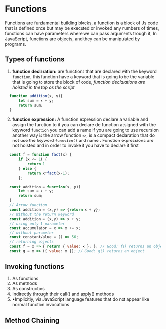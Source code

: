 # Functions

Functions are fundamental building blocks, a function is a block of Js code that is defined once but may be executed or invoked any numbers of times, functions can have parameters where we can pass arguments trough it, In JavaScript, functions are objects, and they can be manipulated by programs.

## Types of functions

1. **function declaration:**
   are functions that are declared with the keyword `function`, this function have a keyword that is going to be the variable that is going to store the block of code, _function declarations are hoisted in the top os the script_

```js
  function addition(x, y){
      let sum = x + y;
      return sum;
  }
```

2. **function expression:**
   A function expression declare a variable and assign the function to it you can declare de function assigned with the keyword `function` you can add a name if you are going to use recursion another way is the arrow function `=>`, is a compact declaration that do not use the keyword `function()` and name .
   Function expressions are not hoisted and in order to invoke it you have to declare it first

```js
  const f = function fact(x) { 
      if (x <= 1) {
          return 1
      } else {
          return x*fact(x-1); 
      };

  const addition = function(x, y){
      let sum = x + y;
      return sum;
  }
  // Arrow function 
  const addition = (x,y) => {return x + y};
  // Without the return keyword 
  const addition = (x,y) => x + y;
  // using only 1 parameter 
  const accumulator = x => x += x;
  // without parameter 
  const constantValue = () => 56;
  // returning objects 
  const f = x => { return { value: x }; }; // Good: f() returns an object
  const g = x => ({ value: x }); // Good: g() returns an object
```  

## Invoking functions

1. As functions
2. As methods
3. As constructors
4. Indirectly through their call() and apply() methods
5. •Implicitly, via JavaScript language features that do not appear like normal function invocations

## Method Chaining

